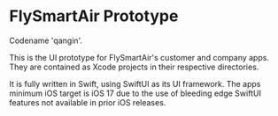 # FlySmartAir Prototype
Codename 'qangin'.

This is the UI prototype for FlySmartAir's customer and company apps. They are contained as Xcode projects in their respective directories.

It is fully written in Swift, using SwiftUI as its UI framework. The apps minimum iOS target is iOS 17 due to the use of bleeding edge SwiftUI features not available in prior iOS releases.
